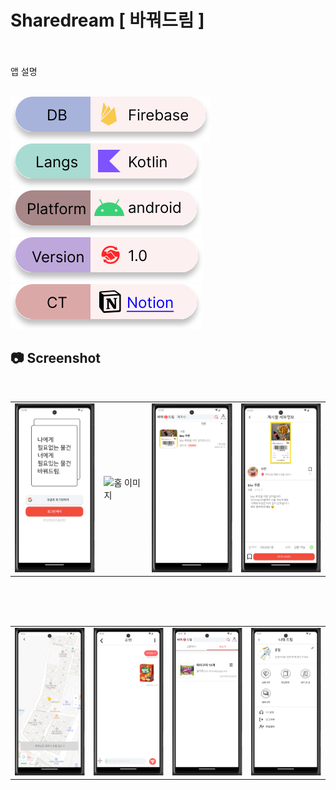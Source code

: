 # Sharedream [ 바꿔드림 ]
<br>
<br>
앱 설명
<br>
<br>

![](https://raw.githubusercontent.com/nbclastprojec/ShareDream/c59e74e759f2e734f3d899948d3a5bb940e55f3f/ReadmeImg/DB.svg)![](https://raw.githubusercontent.com/nbclastprojec/ShareDream/c59e74e759f2e734f3d899948d3a5bb940e55f3f/ReadmeImg/Langs.svg)![](https://raw.githubusercontent.com/nbclastprojec/ShareDream/c59e74e759f2e734f3d899948d3a5bb940e55f3f/ReadmeImg/platform.svg)![](https://raw.githubusercontent.com/nbclastprojec/ShareDream/c59e74e759f2e734f3d899948d3a5bb940e55f3f/ReadmeImg/version.svg)<!-- 링크 추가하기 -->
[![](https://raw.githubusercontent.com/nbclastprojec/ShareDream/c59e74e759f2e734f3d899948d3a5bb940e55f3f/ReadmeImg/Notion.svg)](https://www.notion.so/acaa5240dafa4b16bdf53d40deac8061)



## 📷 Screenshot
<br>
<table style="border-spacing: 20px;">
  <tr>
    <td>
      <img src=https://github.com/nbclastprojec/ShareDream/blob/dev/ReadmeImg/%EB%A1%9C%EA%B7%B8%EC%9D%B8%201.png?raw=true alt="로그인 이미지">
    </td>
    <td>
         <img src=https://github.com/nbclastprojec/ShareDream/blob/dev/ReadmeImg/%ED%99%88%201.png?raw=true alt="홈 이미지">
    </td>
    <td>
         <img src=https://github.com/nbclastprojec/ShareDream/blob/dev/ReadmeImg/%EA%B2%8C%EC%8B%9C%EA%B8%80%EA%B2%80%EC%83%89%201.png?raw=true alt="검색 이미지">
    </td>
    <td>
      <img src = https://github.com/nbclastprojec/ShareDream/blob/dev/ReadmeImg/%EB%94%94%ED%85%8C%EC%9D%BC%201.png?raw=true alt="디테일 이미지">
    </td>
  </tr>
</table>
<br><br><br>

<table style="border-spacing: 20px;">
  <tr>
    <td>
      <img src=https://github.com/nbclastprojec/ShareDream/blob/dev/ReadmeImg/%EA%B1%B0%EB%9E%98%EC%9E%A5%EC%86%8C%201.png?raw=true alt="거래장소 이미지">
    </td>
    <td>
         <img src=https://github.com/nbclastprojec/ShareDream/blob/dev/ReadmeImg/%EC%B1%84%ED%8C%85%201.png?raw=true alt="채팅 이미지">
    </td>
    <td>
         <img src=https://github.com/nbclastprojec/ShareDream/blob/dev/ReadmeImg/%EB%82%B4%EC%86%8C%EC%8B%9D%201.png?raw=true alt="내소식 이미">
    </td>
    <td>
      <img src = https://github.com/nbclastprojec/ShareDream/blob/dev/ReadmeImg/%EB%A7%88%EC%9D%B4%ED%8E%98%EC%9D%B4%EC%A7%80%201.png?raw=true alt="마이페이지 이미지">
    </td>
  </tr>
</table>
